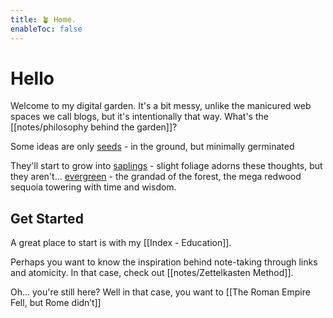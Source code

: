 ```yaml
---
title: 🪴 Home.
enableToc: false
---
```


# Hello
Welcome to my digital garden. It's a bit messy, unlike the manicured web spaces we call blogs, but it's intentionally that way. What's the [[notes/philosophy behind the garden]]?

Some ideas are only [seeds](/tags/seed) - in the ground, but minimally germinated

They'll start to grow into [saplings](/tags/sapling) - slight foliage adorns these thoughts, but they aren't...
[evergreen](/tags/evergreen) - the grandad of the forest, the mega redwood sequoia towering with time and wisdom. 


## Get Started

A great place to start is with my [[Index - Education]].

Perhaps you want to know the inspiration behind note-taking through links and atomicity. In that case, check out [[notes/Zettelkasten Method]]. 

Oh... you're still here? Well in that case, you want to [[The Roman Empire Fell, but Rome didn’t]]